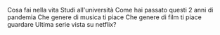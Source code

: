 Cosa fai nella vita
Studi all'università
Come hai passato questi 2 anni di pandemia
Che genere di musica ti piace
Che genere di film ti piace guardare
Ultima serie vista su netflix?
